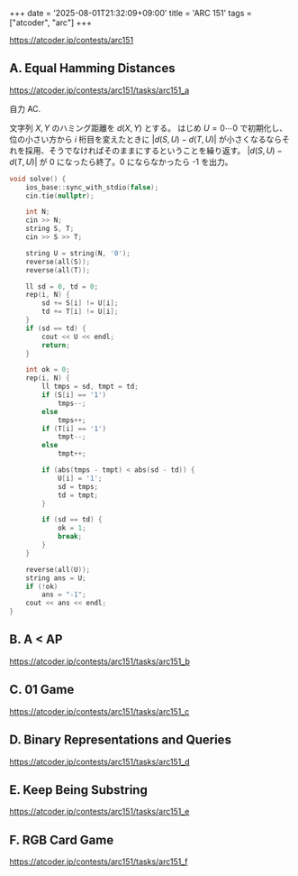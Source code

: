 +++
date = '2025-08-01T21:32:09+09:00'
title = 'ARC 151'
tags = ["atcoder", "arc"]
+++

<https://atcoder.jp/contests/arc151>

## A. Equal Hamming Distances

<https://atcoder.jp/contests/arc151/tasks/arc151_a>

自力 AC.

文字列 $X, Y$ のハミング距離を $d(X, Y)$ とする。
はじめ $U = 0\cdots0$ で初期化し、位の小さい方から $i$ 桁目を変えたときに $|d(S, U) - d(T, U)|$ が小さくなるならそれを採用、そうでなければそのままにするということを繰り返す。
$|d(S, U) - d(T, U)|$ が 0 になったら終了。0 にならなかったら -1 を出力。

```cpp
void solve() {
    ios_base::sync_with_stdio(false);
    cin.tie(nullptr);

    int N;
    cin >> N;
    string S, T;
    cin >> S >> T;

    string U = string(N, '0');
    reverse(all(S));
    reverse(all(T));

    ll sd = 0, td = 0;
    rep(i, N) {
        sd += S[i] != U[i];
        td += T[i] != U[i];
    }
    if (sd == td) {
        cout << U << endl;
        return;
    }

    int ok = 0;
    rep(i, N) {
        ll tmps = sd, tmpt = td;
        if (S[i] == '1')
            tmps--;
        else
            tmps++;
        if (T[i] == '1')
            tmpt--;
        else
            tmpt++;

        if (abs(tmps - tmpt) < abs(sd - td)) {
            U[i] = '1';
            sd = tmps;
            td = tmpt;
        }

        if (sd == td) {
            ok = 1;
            break;
        }
    }

    reverse(all(U));
    string ans = U;
    if (!ok)
        ans = "-1";
    cout << ans << endl;
}
```

## B. A < AP

<https://atcoder.jp/contests/arc151/tasks/arc151_b>

## C. 01 Game

<https://atcoder.jp/contests/arc151/tasks/arc151_c>

## D. Binary Representations and Queries

<https://atcoder.jp/contests/arc151/tasks/arc151_d>

## E. Keep Being Substring

<https://atcoder.jp/contests/arc151/tasks/arc151_e>

## F. RGB Card Game

<https://atcoder.jp/contests/arc151/tasks/arc151_f>

